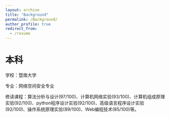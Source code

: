 ```yaml
---
layout: archive
title: "Background"
permalink: /Background/
author_profile: true
redirect_from:
  - /resume
---
```

# 本科
学校：暨南大学 

专业：网络空间安全专业

修读课程：算法分析与设计(97/100)、计算机网络实验(93/100)、计算机组成原理实验(92/100)、python程序设计实验(92/100)、高级语言程序设计实验(92/100)、操作系统原理实验(89/100)、Web编程技术(85/100)等。

